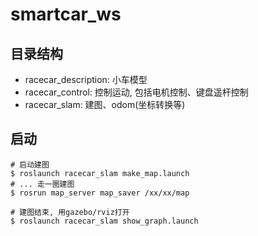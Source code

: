 # smartcar_ws

## 目录结构
- racecar_description: 小车模型
- racecar_control: 控制运动, 包括电机控制、键盘遥杆控制
- racecar_slam: 建图、odom(坐标转换等)

## 启动

```shell 
# 启动建图
$ roslaunch racecar_slam make_map.launch
# ... 走一圈建图
$ rosrun map_server map_saver /xx/xx/map
```

```shell
# 建图结束, 用gazebo/rviz打开
$ roslaunch racecar_slam show_graph.launch
```